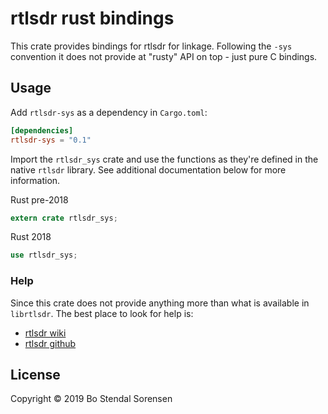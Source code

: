 # rtlsdr rust bindings
This crate provides bindings for rtlsdr for linkage. Following the `-sys` convention it does not provide at "rusty" API on top - just pure C bindings.

## Usage
Add `rtlsdr-sys` as a dependency in `Cargo.toml`:

```toml
[dependencies]
rtlsdr-sys = "0.1"
```

Import the `rtlsdr_sys` crate and use the functions as they're defined in the native `rtlsdr`
library. See additional documentation below for more information.

Rust pre-2018
```rust
extern crate rtlsdr_sys;
```

Rust 2018
```rust
use rtlsdr_sys;
```

### Help
Since this crate does not provide anything more than what is available in `librtlsdr`. The best place to look for help is:

* [rtlsdr wiki](https://osmocom.org/projects/rtl-sdr/wiki)
* [rtlsdr github](https://github.com/osmocom/rtl-sdr)

## License
Copyright © 2019 Bo Stendal Sorensen
